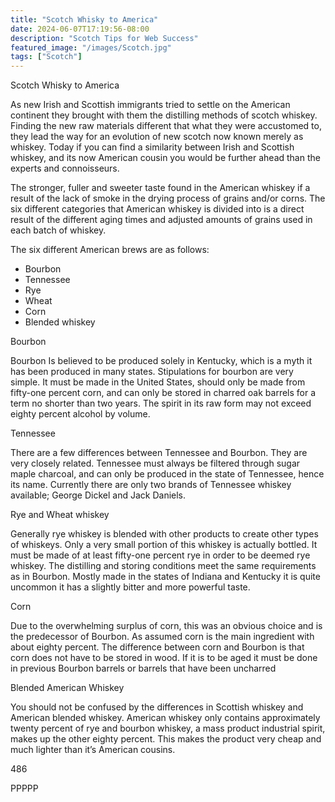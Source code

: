 ```yaml
---
title: "Scotch Whisky to America"
date: 2024-06-07T17:19:56-08:00
description: "Scotch Tips for Web Success"
featured_image: "/images/Scotch.jpg"
tags: ["Scotch"]
---
```


Scotch Whisky to America

As new Irish and Scottish immigrants tried to settle on the American continent they brought with them the distilling methods of scotch whiskey. Finding the new raw materials different that what they were accustomed to, they lead the way for an evolution of new scotch now known merely as whiskey. Today if you can find a similarity between Irish and Scottish whiskey, and its now American cousin you would be further ahead than the experts and connoisseurs.

The stronger, fuller and sweeter taste found in the American whiskey if a result of the lack of smoke in the drying process of grains and/or corns. The six different categories that American whiskey is divided into is a direct result of the different aging times and adjusted amounts of grains used in each batch of whiskey.

The six different American brews are as follows:

* Bourbon
* Tennessee
* Rye
* Wheat
* Corn
* Blended whiskey

Bourbon

Bourbon Is believed to be produced solely in Kentucky, which is a myth it has been produced in many states. Stipulations for bourbon are very simple.  It must be made in the United States, should only be made from fifty-one percent corn, and can only be stored in charred oak barrels for a term no shorter than two years. The spirit in its raw form may not exceed eighty percent alcohol by volume.

Tennessee

There are a few differences between Tennessee and Bourbon.  They are very closely related. Tennessee must always be filtered through sugar maple charcoal, and can only be produced in the state of Tennessee, hence its name. Currently there are only two brands of Tennessee whiskey available; George Dickel and Jack Daniels.

Rye and Wheat whiskey

Generally rye whiskey is blended with other products to create other types of whiskeys.   Only a very small portion of this whiskey is actually bottled. It must be made of at least fifty-one percent rye in order to be deemed rye whiskey.  The distilling and storing conditions meet the same requirements as in Bourbon. Mostly made in the states of Indiana and Kentucky it is quite uncommon it has a slightly bitter and more powerful taste.

Corn

Due to the overwhelming surplus of corn, this was an obvious choice and is the predecessor of Bourbon. As assumed corn is the main ingredient with about eighty percent. The difference between corn and Bourbon is that corn does not have to be stored in wood. If it is to be aged it must be done in previous Bourbon barrels or barrels that have been uncharred

Blended American Whiskey

You should not be confused by the differences in Scottish whiskey and American blended whiskey.  American whiskey only contains approximately twenty percent of rye and bourbon whiskey, a mass product industrial spirit, makes up the other eighty percent. This makes the product very cheap and much lighter than it’s American cousins.

486

PPPPP

